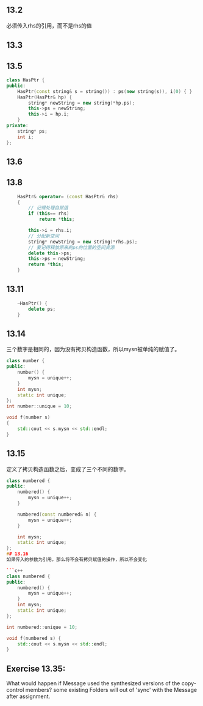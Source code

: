 ## 13.2
必须传入rhs的引用，而不是rhs的值
## 13.3

## 13.5
```c++
class HasPtr {
public:
    HasPtr(const string& s = string()) : ps(new string(s)), i(0) { }
    HasPtr(HasPtr& hp) {
        string* newString = new string(*hp.ps);
        this->ps = newString;
        this->i = hp.i;
    }
private:
    string* ps;
    int i;
};
```
## 13.6

## 13.8
```c++
    HasPtr& operator= (const HasPtr& rhs)
    {
        // 记得处理自赋值
        if (this== rhs)
            return *this;

        this->i = rhs.i;
        // 分配新空间
        string* newString = new string(*rhs.ps);
        // 要记得释放原来的ps的位置的空间资源
        delete this->ps;
        this->ps = newString;
        return *this;
    }
```

## 13.11
```C++
    ~HasPtr() {
        delete ps;
    }
```

## 13.14
三个数字是相同的，因为没有拷贝构造函数，所以mysn被单纯的赋值了。
```C++
class number {
public:
    number() {
        mysn = unique++;
    }
    int mysn;
    static int unique;
};
int number::unique = 10;

void f(number s)
{
    std::cout << s.mysn << std::endl;
}
```

## 13.15
定义了拷贝构造函数之后，变成了三个不同的数字。
```C++
class numbered {
public:
    numbered() {
        mysn = unique++;
    }

    numbered(const numbered& n) {
        mysn = unique++;
    }

    int mysn;
    static int unique;
};
## 13.16
如果传入的参数为引用，那么将不会有拷贝赋值的操作，所以不会变化

```c++
class numbered {
public:
    numbered() {
        mysn = unique++;
    }
    int mysn;
    static int unique;
};

int numbered::unique = 10;

void f(numbered s) {
    std::cout << s.mysn << std::endl;
}

```
## Exercise 13.35:
What would happen if Message used the synthesized versions of the copy-control members?
some existing Folders will out of 'sync' with the Message after assignment.

